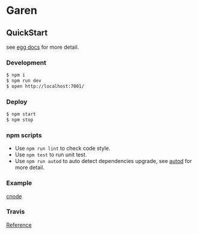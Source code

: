 # Garen

## QuickStart

<!-- add docs here for user -->

see [egg docs][egg] for more detail.

### Development

```bash
$ npm i
$ npm run dev
$ open http://localhost:7001/
```

### Deploy

```bash
$ npm start
$ npm stop
```

### npm scripts

- Use `npm run lint` to check code style.
- Use `npm test` to run unit test.
- Use `npm run autod` to auto detect dependencies upgrade, see [autod](https://www.npmjs.com/package/autod) for more detail.

### Example
[cnode](https://github.com/cnodejs/egg-cnode)


[egg]: https://eggjs.org

### Travis
[Reference](https://juejin.im/post/5a9e1a5751882555712bd8e1#heading-13)